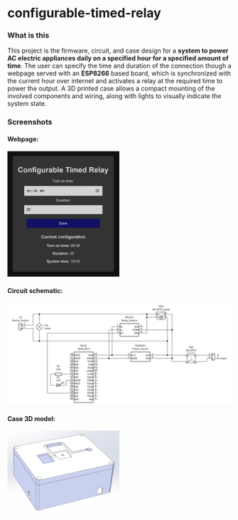# configurable-timed-relay

### What is this

This project is the firmware, circuit, and case design for a **system to power AC electric appliances daily on a specified hour for a specified amount of time**. The user can specify the time and duration of the connection though a webpage served with an **ESP8266** based board, which is synchronized with the current hour over internet and activates a relay at the required time to power the output. A 3D printed case allows a compact mounting of the involved components and wiring, along with lights to visually indicate the system state.

### Screenshots
#### Webpage:
<img src="screenshot1.png" height="50%" width="50%">

#### Circuit schematic:
<img src="screenshot2.png">

#### Case 3D model:
<img src="screenshot3.png" height="50%" width="50%">

